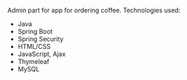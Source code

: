 Admin part for app for ordering coffee. Technologies used:
- Java
- Spring Boot
- Spring Security
- HTML/CSS
- JavaScript, Ajax
- Thymeleaf
- MySQL
